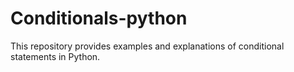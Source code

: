 # Conditionals-python
This repository provides examples and explanations of conditional statements in Python.
